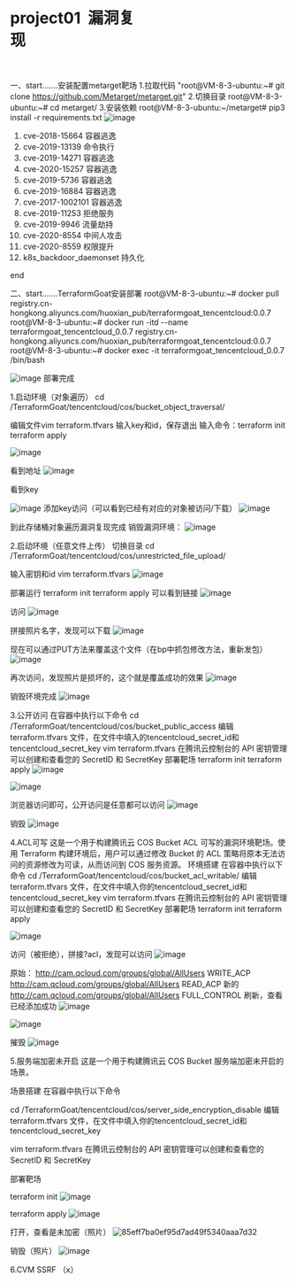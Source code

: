# project01  漏洞复现                                                                             
一、start.......安装配置metarget靶场
1.拉取代码
"root@VM-8-3-ubuntu:~# git clone https://github.com/Metarget/metarget.git"
2.切换目录
root@VM-8-3-ubuntu:~# cd metarget/
3.安装依赖
root@VM-8-3-ubuntu:~/metarget# pip3 install -r requirements.txt
![image](https://github.com/user-attachments/assets/9ee7780c-38a3-484c-8455-34d2c8c8e46b)



1.	cve-2018-15664 容器逃逸
2.	cve-2019-13139 命令执行
3.	cve-2019-14271 容器逃逸
4.	cve-2020-15257 容器逃逸
5.	cve-2019-5736 容器逃逸
6.	cve-2019-16884 容器逃逸
7.	cve-2017-1002101 容器逃逸
8.	cve-2019-11253 拒绝服务
9.	cve-2019-9946 流量劫持
10.	cve-2020-8554 中间人攻击
11.	cve-2020-8559 权限提升
12.	k8s_backdoor_daemonset 持久化





































































































end


二、start.......TerraformGoat安装部署
root@VM-8-3-ubuntu:~# docker pull registry.cn-hongkong.aliyuncs.com/huoxian_pub/terraformgoat_tencentcloud:0.0.7
root@VM-8-3-ubuntu:~# docker run -itd --name terraformgoat_tencentcloud_0.0.7 registry.cn-hongkong.aliyuncs.com/huoxian_pub/terraformgoat_tencentcloud:0.0.7
root@VM-8-3-ubuntu:~# docker exec -it terraformgoat_tencentcloud_0.0.7 /bin/bash

![image](https://github.com/user-attachments/assets/0cdd859d-f68f-414e-94dd-fcee73a7a302)
部署完成

1.启动环境（对象遍历）
cd /TerraformGoat/tencentcloud/cos/bucket_object_traversal/

编辑文件vim terraform.tfvars
输入key和id，保存退出
输入命令：terraform init
terraform apply

![image](https://github.com/user-attachments/assets/c5451360-c506-44b3-baa3-058a2be911a7)

看到地址
![image](https://github.com/user-attachments/assets/3d0f2133-cb81-4817-9033-b0410256ca5c)

看到key

![image](https://github.com/user-attachments/assets/bf3e7381-0985-4108-a29d-02135ab0fa04)
添加key访问（可以看到已经有对应的对象被访问/下载）
![image](https://github.com/user-attachments/assets/969cb15f-26c5-4a00-a53f-b8caa7e158d5)

到此存储桶对象遍历漏洞复现完成
销毁漏洞环境：
![image](https://github.com/user-attachments/assets/c8011a92-a4a5-449b-a1a0-51554f95450f)

2.启动环境（任意文件上传）
切换目录
cd /TerraformGoat/tencentcloud/cos/unrestricted_file_upload/

输入密钥和id
vim terraform.tfvars
![image](https://github.com/user-attachments/assets/132fb4ff-6286-42ad-b934-bda4c63521ad)

部署运行
terraform init
terraform apply
可以看到链接
![image](https://github.com/user-attachments/assets/b37b2e12-57f5-4f0f-acb7-018698eb1371)

访问
![image](https://github.com/user-attachments/assets/f666b463-6ef1-4849-b3c4-bc098a297a97)

拼接照片名字，发现可以下载
![image](https://github.com/user-attachments/assets/87e61964-4d80-4b3e-9a96-6eae2856ae83)

现在可以通过PUT方法来覆盖这个文件（在bp中抓包修改方法，重新发包）
![image](https://github.com/user-attachments/assets/4a838295-f40d-451c-990f-7f67618c3132)

再次访问，发现照片是损坏的，这个就是覆盖成功的效果
![image](https://github.com/user-attachments/assets/22a2aee5-df7e-4c23-ab5a-3a4cec9f4113)

销毁环境完成
![image](https://github.com/user-attachments/assets/4da506c6-980b-4bc9-8d43-4f53d1bd1096)

3.公开访问
在容器中执行以下命令
cd /TerraformGoat/tencentcloud/cos/bucket_public_access
编辑 terraform.tfvars 文件，在文件中填入的tencentcloud_secret_id和tencentcloud_secret_key
vim terraform.tfvars
在腾讯云控制台的 API 密钥管理可以创建和查看您的 SecretID 和 SecretKey
部署靶场
terraform init
terraform apply
![image](https://github.com/user-attachments/assets/067a197d-d137-4f63-9000-88deb8ef4b1a)

![image](https://github.com/user-attachments/assets/003c9f33-f1cc-481c-828e-f14988671e03)

浏览器访问即可，公开访问是任意都可以访问
![image](https://github.com/user-attachments/assets/b6ae6f92-9970-4352-bfc9-1b29fe7fd47b)

销毁
![image](https://github.com/user-attachments/assets/9f496548-940a-49a4-a395-dc1bdea47f22)

4.ACL可写
这是一个用于构建腾讯云 COS Bucket ACL 可写的漏洞环境靶场。使用 Terraform 构建环境后，用户可以通过修改 Bucket 的 ACL 策略将原本无法访问的资源修改为可读，从而访问到 COS 服务资源。
环境搭建
在容器中执行以下命令
cd /TerraformGoat/tencentcloud/cos/bucket_acl_writable/
编辑 terraform.tfvars 文件，在文件中填入你的tencentcloud_secret_id和tencentcloud_secret_key
vim terraform.tfvars
在腾讯云控制台的 API 密钥管理可以创建和查看您的 SecretID 和 SecretKey
部署靶场
terraform init
terraform apply

![image](https://github.com/user-attachments/assets/3cdf6d7d-5504-4284-8570-1f39e3811171)

访问（被拒绝），拼接?acl，发现可以访问
![image](https://github.com/user-attachments/assets/7a9ece5d-1678-4f43-bdb2-376d5f5a2fc5)

原始：
<Grant>
<Grantee xsi:type="Group">
<URI>http://cam.qcloud.com/groups/global/AllUsers</URI>
</Grantee>
<Permission>WRITE_ACP</Permission>
</Grant>
<Grant>
<Grantee xsi:type="Group">
<URI>http://cam.qcloud.com/groups/global/AllUsers</URI>
</Grantee>
<Permission>READ_ACP</Permission>
</Grant>
新的
<Grant>
  <Grantee xmlns:xsi="http://www.w3.org/2001/XMLSchema-instance" xsi:type="Group">
    <URI>http://cam.qcloud.com/groups/global/AllUsers</URI>
  </Grantee>
  <Permission>FULL_CONTROL</Permission>
</Grant>
刷新，查看已经添加成功
![image](https://github.com/user-attachments/assets/633a2795-8cc2-4343-b075-7ad5c0771415)

![image](https://github.com/user-attachments/assets/2ff06ba5-100d-4609-a710-9434a6ff84b0)

摧毁
![image](https://github.com/user-attachments/assets/ce11f8a5-f03f-4a15-afac-0707860ffe53)


5.服务端加密未开启
这是一个用于构建腾讯云 COS Bucket 服务端加密未开启的场景。

场景搭建
在容器中执行以下命令

cd /TerraformGoat/tencentcloud/cos/server_side_encryption_disable
编辑 terraform.tfvars 文件，在文件中填入你的tencentcloud_secret_id和tencentcloud_secret_key

vim terraform.tfvars
在腾讯云控制台的 API 密钥管理可以创建和查看您的 SecretID 和 SecretKey

部署靶场

terraform init
![image](https://github.com/user-attachments/assets/402fa18c-0e3f-4914-8377-77c9e40c6b0d)

terraform apply
![image](https://github.com/user-attachments/assets/8e7fb71f-f953-4eb3-93d9-12ea27bb4a76)

打开，查看是未加密（照片）
![85eff7ba0ef95d7ad49f5340aaa7d32](https://github.com/user-attachments/assets/224b5bd8-6515-4178-b2c0-a1f145d51827)

销毁（照片）
![image](https://github.com/user-attachments/assets/ea222537-a88c-42fb-bf4c-7ea3df2e7913)

6.CVM SSRF  （x）








